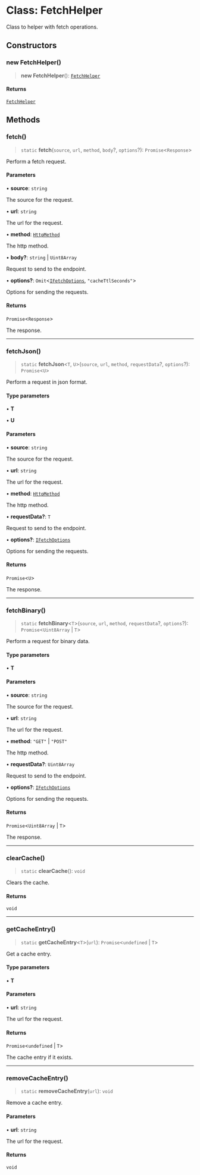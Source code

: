 # Class: FetchHelper

Class to helper with fetch operations.

## Constructors

### new FetchHelper()

> **new FetchHelper**(): [`FetchHelper`](FetchHelper.md)

#### Returns

[`FetchHelper`](FetchHelper.md)

## Methods

### fetch()

> `static` **fetch**(`source`, `url`, `method`, `body`?, `options`?): `Promise`\<`Response`\>

Perform a fetch request.

#### Parameters

• **source**: `string`

The source for the request.

• **url**: `string`

The url for the request.

• **method**: [`HttpMethod`](../type-aliases/HttpMethod.md)

The http method.

• **body?**: `string` \| `Uint8Array`

Request to send to the endpoint.

• **options?**: `Omit`\<[`IFetchOptions`](../interfaces/IFetchOptions.md), `"cacheTtlSeconds"`\>

Options for sending the requests.

#### Returns

`Promise`\<`Response`\>

The response.

***

### fetchJson()

> `static` **fetchJson**\<`T`, `U`\>(`source`, `url`, `method`, `requestData`?, `options`?): `Promise`\<`U`\>

Perform a request in json format.

#### Type parameters

• **T**

• **U**

#### Parameters

• **source**: `string`

The source for the request.

• **url**: `string`

The url for the request.

• **method**: [`HttpMethod`](../type-aliases/HttpMethod.md)

The http method.

• **requestData?**: `T`

Request to send to the endpoint.

• **options?**: [`IFetchOptions`](../interfaces/IFetchOptions.md)

Options for sending the requests.

#### Returns

`Promise`\<`U`\>

The response.

***

### fetchBinary()

> `static` **fetchBinary**\<`T`\>(`source`, `url`, `method`, `requestData`?, `options`?): `Promise`\<`Uint8Array` \| `T`\>

Perform a request for binary data.

#### Type parameters

• **T**

#### Parameters

• **source**: `string`

The source for the request.

• **url**: `string`

The url for the request.

• **method**: `"GET"` \| `"POST"`

The http method.

• **requestData?**: `Uint8Array`

Request to send to the endpoint.

• **options?**: [`IFetchOptions`](../interfaces/IFetchOptions.md)

Options for sending the requests.

#### Returns

`Promise`\<`Uint8Array` \| `T`\>

The response.

***

### clearCache()

> `static` **clearCache**(): `void`

Clears the cache.

#### Returns

`void`

***

### getCacheEntry()

> `static` **getCacheEntry**\<`T`\>(`url`): `Promise`\<`undefined` \| `T`\>

Get a cache entry.

#### Type parameters

• **T**

#### Parameters

• **url**: `string`

The url for the request.

#### Returns

`Promise`\<`undefined` \| `T`\>

The cache entry if it exists.

***

### removeCacheEntry()

> `static` **removeCacheEntry**(`url`): `void`

Remove a cache entry.

#### Parameters

• **url**: `string`

The url for the request.

#### Returns

`void`
